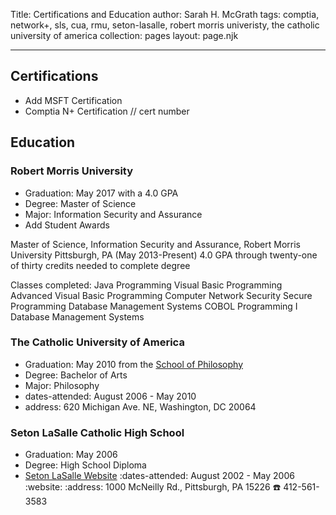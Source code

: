 Title: Certifications and Education
author: Sarah H. McGrath
tags: comptia, network+, sls, cua, rmu, seton-lasalle, robert morris univeristy, the catholic university of america
collection: pages
layout: page.njk

---

## Certifications
- Add MSFT Certification
- Comptia N+ Certification // cert number

## Education

### Robert Morris University
- Graduation: May 2017 with a 4.0 GPA
- Degree: Master of Science
- Major: Information Security and Assurance
- Add Student Awards

Master of Science, Information Security and Assurance, Robert Morris University
	Pittsburgh, PA (May 2013-Present)
4.0 GPA through twenty-one of thirty credits needed to complete degree

Classes completed: 
Java Programming 
Visual Basic Programming
Advanced Visual Basic Programming
Computer Network Security
Secure Programming
Database Management Systems
COBOL Programming I
Database Management Systems
### The Catholic University of America
- Graduation: May 2010 from the [School of Philosophy](http://philosophy.cua.edu/)
- Degree: Bachelor of Arts
- Major: Philosophy
- dates-attended: August 2006 - May 2010
- address: 620 Michigan Ave. NE, Washington, DC 20064

### Seton LaSalle Catholic High School
- Graduation: May 2006
- Degree: High School Diploma
- [Seton LaSalle Website](https://www.slshs.org/)
:dates-attended: August 2002 - May 2006
:website: 
:address: 1000 McNeilly Rd., Pittsburgh, PA 15226
:phone: 412-561-3583
